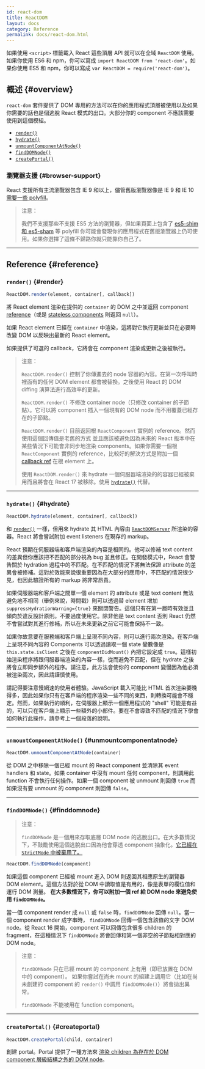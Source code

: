 ```yaml
---
id: react-dom
title: ReactDOM
layout: docs
category: Reference
permalink: docs/react-dom.html
---
```


如果使用 `<script>` 標籤載入 React 這些頂層 API 就可以在全域 `ReactDOM` 使用。如果你使用 ES6 和 npm，你可以寫成 `import ReactDOM from 'react-dom'`。如果你使用 ES5 和 npm，你可以寫成 `var ReactDOM = require('react-dom')`。

## 概述 {#overview}

`react-dom` 套件提供了 DOM 專用的方法可以在你的應用程式頂層被使用以及如果你需要的話也是個逃脫 React 模式的出口。大部分你的 component 不應該需要使用到這個模組。

- [`render()`](#render)
- [`hydrate()`](#hydrate)
- [`unmountComponentAtNode()`](#unmountcomponentatnode)
- [`findDOMNode()`](#finddomnode)
- [`createPortal()`](#createportal)

### 瀏覽器支援 {#browser-support}

React 支援所有主流瀏覽器包含 IE 9 和以上，儘管舊版瀏覽器像是 IE 9 和 IE 10 [需要一些 polyfill](/docs/javascript-environment-requirements.html)。

> 注意：
>
> 我們不支援那些不支援 ES5 方法的瀏覽器，但如果頁面上包含了 [es5-shim 和 es5-sham](https://github.com/es-shims/es5-shim) 等 polyfill 你可能會發現你的應用程式在舊版瀏覽器上仍可使用。如果你選擇了這條不歸路你就只能靠你自己了。

* * *

## Reference {#reference}

### `render()` {#render}

```javascript
ReactDOM.render(element, container[, callback])
```

將 React element 渲染在提供的 `container` 的 DOM 之中並返回 component [reference](/docs/more-about-refs.html)（或是 [stateless components](/docs/components-and-props.html#functional-and-class-components) 則返回 `null`）。

如果 React element 已經在 `container` 中渲染，這將對它執行更新並只在必要時改變 DOM 以反映出最新的 React element。

如果提供了可選的 callback，它將會在 component 渲染或更新之後被執行。

> 注意：
>
> `ReactDOM.render()` 控制了你傳進去的 node 容器的內容。在第一次呼叫時裡面有的任何 DOM element 都會被替換。之後使用 React 的 DOM diffing 演算法進行高效率的更新。
>
> `ReactDOM.render()` 不修改 container node（只修改 container 的子節點）。它可以將 component 插入一個現有的 DOM node 而不用覆蓋已經存在的子節點。
>
> `ReactDOM.render()` 目前返回根 `ReactComponent` 實例的 reference。然而使用這個回傳值是老舊的方式
> 並且應該被避免因為未來的 React 版本中在某些情況下可能會非同步地渲染 components。如果你需要一個根 `ReactComponent` 實例的 reference，比較好的解決方式是附加一個
> [callback ref](/docs/more-about-refs.html#the-ref-callback-attribute) 在根 element 上。
>
> 使用 `ReactDOM.render()` 來 hydrate 一個伺服器端渲染的的容器已經被棄用而且將會在 React 17 被移除。使用 [`hydrate()`](#hydrate) 代替。

* * *

### `hydrate()` {#hydrate}

```javascript
ReactDOM.hydrate(element, container[, callback])
```

和 [`render()`](#render) 一樣，但用來 hydrate 其 HTML 內容由 [`ReactDOMServer`](/docs/react-dom-server.html) 所渲染的容器。React 將會嘗試附加 event listeners 在現存的 markup。

React 預期在伺服器端和客戶端渲染的內容是相同的。他可以修補 text content 的差異但你應該把不匹配的部分視為 bug 並且修正。在開發模式中，React 會警告關於 hydration 過程中的不匹配。在不匹配的情況下將無法保證 attribute 的差異會被修補。這對於效能來說很重要因為在大部分的應用中，不匹配的情況很少見，也因此驗證所有的 markup 將非常昂貴。

如果伺服器端和客戶端之間單一個 element 的 attribute 或是 text content 無法避免地不相同（舉例來說，時間戳）則可以透過替 element 增加 `suppressHydrationWarning={true}` 來關閉警告。這個只有在第一層時有效並且傾向於違反設計原則。不要過度使用它。除非他是 text content 否則 React 仍然不會嘗試對其進行修補，所以在未來更新之前它可能會保持不一致。

如果你故意要在服務端和客戶端上呈現不同內容，則可以進行兩次渲染。在客戶端上呈現不同內容的 Components 可以透過讀取一個 state 變數像是 `this.state.isClient` 之後在 `componentDidMount()` 內把它設定成 `true`。這樣初始渲染程序將跟伺服器端渲染的內容一樣，從而避免不匹配，但在 hydrate 之後將會立即同步額外的程序。請注意，此方法會使你的 component 變慢因為他必須被渲染兩次，因此請謹慎使用。

請記得要注意慢網速的使用者體驗。JavaScript 載入可能比 HTML 首次渲染要晚得多，因此如果你只有在客戶端的程序渲染一些不同的東西，則轉換可能會不穩定。然而，如果執行的順利，在伺服器上顯示一個應用程式的 "shell" 可能是有益的，可以只在客戶端上顯示一些額外的小部件。要在不會導致不匹配的情況下學會如何執行此操作，請參考上一個段落的說明。

* * *

### `unmountComponentAtNode()` {#unmountcomponentatnode}

```javascript
ReactDOM.unmountComponentAtNode(container)
```

從 DOM 之中移除一個已經 mount 的 React component 並清除其 event handlers 和 state。如果 container 中沒有 mount 任何 component，則調用此 function 不會執行任何操作。如果一個 component 被 unmount 則回傳 `true` 而如果沒有要 unmount 的 component 則回傳 `false`。

* * *

### `findDOMNode()` {#finddomnode}

> 注意：
>
> `findDOMNode` 是一個用來存取底層 DOM node 的逃脫出口。在大多數情況下，不鼓勵使用這個逃脫出口因為他會穿透 component 抽象化。[它已經在 `StrictMode` 中被棄用了。](/docs/strict-mode.html#warning-about-deprecated-finddomnode-usage)

```javascript
ReactDOM.findDOMNode(component)
```
如果這個 component 已經被 mount 進入 DOM 則返回其相應原生的瀏覽器 DOM element。這個方法對於從 DOM 中讀取值是有用的，像是表單的欄位值和運行 DOM 測量。 **在大多數情況下，你可以附加一個 ref 給 DOM node 來避免使用 `findDOMNode`。**

當一個 component render 成 `null` 或 `false` 時，`findDOMNode` 回傳 `null`。當一個 component render 成字串時， `findDOMNode` 回傳一個包含該值的文字 DOM node。從 React 16 開始，component 可以回傳包含很多 children 的 fragment，在這種情況下 `findDOMNode` 將會回傳和第一個非空的子節點相對應的 DOM node。

> 注意：
>
> `findDOMNode` 只在已經 mount 的 component 上有用（即已放置在 DOM 中的 component）。 如果你嘗試在尚未 mount 的組建上調用它（比如在尚未創建的 component 的 `render()` 中調用 `findDOMNode()`）將會拋出異常。
>
> `findDOMNode` 不能被用在 function component。

* * *

### `createPortal()` {#createportal}

```javascript
ReactDOM.createPortal(child, container)
```

創建 portal。Portal 提供了一種方法來 [渲染 children 為存在於 DOM component 層級結構之外的 DOM node](/docs/portals.html)。